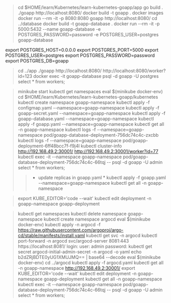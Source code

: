 > cd $HOME/learn/Kubernetes/learn-kubernetes-goapp/app
> go build . 
> ./goapp
> http://localhost:8080/
> docker build -t goapp .
> docker images
> docker run --rm -it -p 8080:8080 goapp
> http://localhost:8080/
> cd ../database
> docker build -t goapp-database .
> docker run --rm -it -p 5000:5432 --name goapp-database -e POSTGRES_PASSWORD=password -e POSTGRES_USER=postgres goapp-database

> 
export POSTGRES_HOST=0.0.0.0
export POSTGRES_PORT=5000
export POSTGRES_USER=postgres
export POSTGRES_PASSWORD=password
export POSTGRES_DB=goapp

> cd ../app
> ./goapp
> http://localhost:8080/
> http://localhost:8080/worker?id=123
> docker exec -it goapp-database psql -d goapp -U postgres
> select * from workers;


> minikube start
> kubectl get namespaces
> eval $(minikube docker-env)
> cd $HOME/learn/Kubernetes/learn-kubernetes-goapp/kubernetes
> kubectl create namespace goapp-namespace
> kubectl apply -f configmap.yaml --namespace=goapp-namespace
> kubectl apply -f goapp-secret.yaml --namespace=goapp-namespace
> kubectl apply -f goapp-database.yaml --namespace=goapp-namespace
> kubectl apply -f goapp.yaml --namespace=goapp-namespace
> kubectl get all -n goapp-namespace
> kubectl logs -f --namespace=goapp-namespace pod/goapp-database-deployment-756dc74c4c-zxcbb
> kubectl logs -f --namespace=goapp-namespace pod/goapp-deployment-6ff48bcc7f-f9j4l
> kubectl cluster-info
> http://192.168.49.2:30001/
> http://192.168.49.2:30001/worker?id=77
> kubectl exec -it  --namespace goapp-namespace pod/goapp-database-deployment-756dc74c4c-66tqj -- psql -d goapp -U admin
> select * from workers;
>> * update replicas in goapp.yaml *
> kubectl apply -f goapp.yaml --namespace=goapp-namespace
> kubectl get all -n goapp-namespace

> export KUBE_EDITOR='code --wait'
> kubectl edit deployment -n goapp-namespace goapp-deployment


> kubectl get namespaces
> kubectl delete namespace goapp-namespace
> kubectl create namespace argocd
> eval $(minikube docker-env)
> kubectl apply -n argocd -f https://raw.githubusercontent.com/argoproj/argo-cd/stable/manifests/install.yaml
> kubectl get svc -n argocd
> kubectl port-forward -n argocd svc/argocd-server 8081:443
> https://localhost:8081/
> login: 
    user: admin 
    password: kubectl get secret argocd-initial-admin-secret -n argocd -o yaml
> echo b2dZRjBDTE0yUG1XMUJMQ== | base64 --decode
> eval $(minikube docker-env)
> cd ../argocd
> kubectl apply -f argocd.yaml
> kubectl get all -n goapp-namespace
> http://192.168.49.2:30001/
> export KUBE_EDITOR='code --wait'
> kubectl edit deployment -n goapp-namespace goapp-deployment
> kubectl get all -n goapp-namespace
> kubectl exec -it  --namespace goapp-namespace pod/goapp-database-deployment-756dc74c4c-66tqj -- psql -d goapp -U admin
> select * from workers;